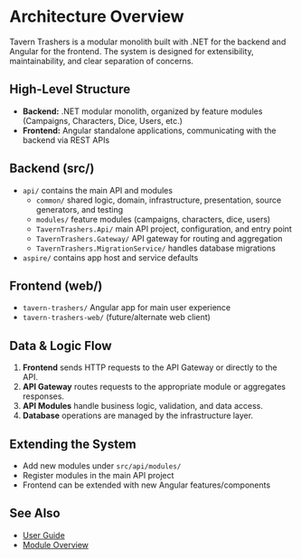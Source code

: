 # Architecture Overview

Tavern Trashers is a modular monolith built with .NET for the backend and Angular for the frontend. The system is designed for extensibility, maintainability, and clear separation of concerns.

## High-Level Structure
- **Backend:** .NET modular monolith, organized by feature modules (Campaigns, Characters, Dice, Users, etc.)
- **Frontend:** Angular standalone applications, communicating with the backend via REST APIs

## Backend (src/)
- `api/` contains the main API and modules
  - `common/` shared logic, domain, infrastructure, presentation, source generators, and testing
  - `modules/` feature modules (campaigns, characters, dice, users)
  - `TavernTrashers.Api/` main API project, configuration, and entry point
  - `TavernTrashers.Gateway/` API gateway for routing and aggregation
  - `TavernTrashers.MigrationService/` handles database migrations
- `aspire/` contains app host and service defaults

## Frontend (web/)
- `tavern-trashers/` Angular app for main user experience
- `tavern-trashers-web/` (future/alternate web client)

## Data & Logic Flow
1. **Frontend** sends HTTP requests to the API Gateway or directly to the API.
2. **API Gateway** routes requests to the appropriate module or aggregates responses.
3. **API Modules** handle business logic, validation, and data access.
4. **Database** operations are managed by the infrastructure layer.

## Extending the System
- Add new modules under `src/api/modules/`
- Register modules in the main API project
- Frontend can be extended with new Angular features/components

## See Also
- [User Guide](./USER_GUIDE.md)
- [Module Overview](./MODULES.md)
